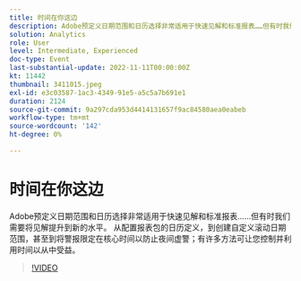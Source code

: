 ```yaml
---
title: 时间在你这边
description: Adobe预定义日期范围和日历选择非常适用于快速见解和标准报表……但有时我们需要将见解提升到新的水平。 从配置报表包的日历定义，到创建自定义滚动日期范围，甚至到将警报限定在核心时间以防止夜间虚警；有许多方法可让您控制并利用时间以从中受益。
solution: Analytics
role: User
level: Intermediate, Experienced
doc-type: Event
last-substantial-update: 2022-11-11T00:00:00Z
kt: 11442
thumbnail: 3411015.jpeg
exl-id: e3c03587-1ac3-4349-91e5-a5c5a7b691e1
duration: 2124
source-git-commit: 9a297cda953d4414131657f9ac84580aea0eabeb
workflow-type: tm+mt
source-wordcount: '142'
ht-degree: 0%

---
```


# 时间在你这边

Adobe预定义日期范围和日历选择非常适用于快速见解和标准报表……但有时我们需要将见解提升到新的水平。 从配置报表包的日历定义，到创建自定义滚动日期范围，甚至到将警报限定在核心时间以防止夜间虚警；有许多方法可让您控制并利用时间以从中受益。

>[!VIDEO](https://video.tv.adobe.com/v/3411015/?quality=12&learn=on)
